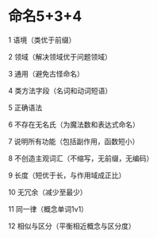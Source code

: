 # 命名5+3+4

1 语境（类优于前缀）

2 领域（解决领域优于问题领域）

3 通用（避免古怪命名）

4 类方法字段（名词和动词短语）

5 正确语法



6 不存在无名氏（为魔法数和表达式命名）

7 说明所有功能（包括副作用，函数短小）

8 不创造主观词汇（不缩写，无前缀，无编码）



9 长度（短优于长，与作用域成正比）

10 无冗余（减少至最少）

11 同一律（概念单词1v1）

12 相似与区分（平衡相近概念与区分度）